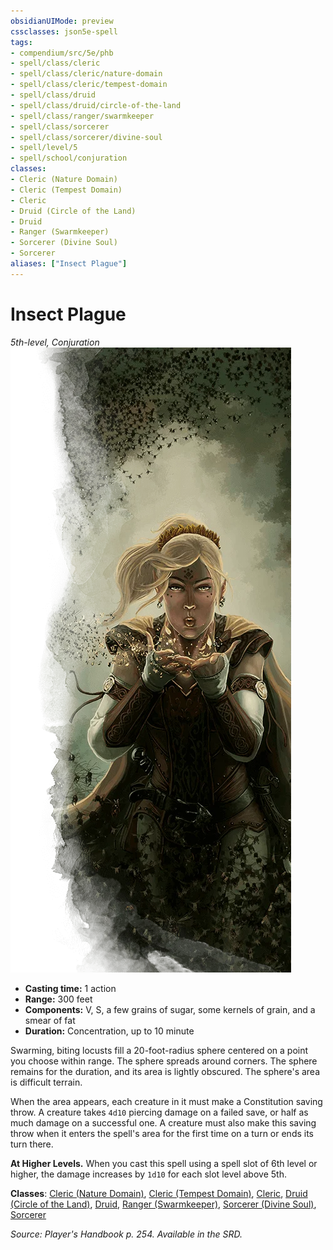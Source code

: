 ```yaml
---
obsidianUIMode: preview
cssclasses: json5e-spell
tags:
- compendium/src/5e/phb
- spell/class/cleric
- spell/class/cleric/nature-domain
- spell/class/cleric/tempest-domain
- spell/class/druid
- spell/class/druid/circle-of-the-land
- spell/class/ranger/swarmkeeper
- spell/class/sorcerer
- spell/class/sorcerer/divine-soul
- spell/level/5
- spell/school/conjuration
classes:
- Cleric (Nature Domain)
- Cleric (Tempest Domain)
- Cleric
- Druid (Circle of the Land)
- Druid
- Ranger (Swarmkeeper)
- Sorcerer (Divine Soul)
- Sorcerer
aliases: ["Insect Plague"]
---
```

# Insect Plague
*5th-level, Conjuration*  
![](https://raw.githubusercontent.com/5etools-mirror-2/5etools-img/main/spells/PHB/Insect%20Plague.webp#right)  

- **Casting time:** 1 action
- **Range:** 300 feet
- **Components:** V, S, a few grains of sugar, some kernels of grain, and a smear of fat
- **Duration:** Concentration, up to 10 minute

Swarming, biting locusts fill a 20-foot-radius sphere centered on a point you choose within range. The sphere spreads around corners. The sphere remains for the duration, and its area is lightly obscured. The sphere's area is difficult terrain.

When the area appears, each creature in it must make a Constitution saving throw. A creature takes `4d10` piercing damage on a failed save, or half as much damage on a successful one. A creature must also make this saving throw when it enters the spell's area for the first time on a turn or ends its turn there.

**At Higher Levels.** When you cast this spell using a spell slot of 6th level or higher, the damage increases by `1d10` for each slot level above 5th.

**Classes**: [Cleric (Nature Domain)](/3-Mechanics/CLI/classes/cleric-nature-domain.md), [Cleric (Tempest Domain)](/3-Mechanics/CLI/classes/cleric-tempest-domain.md), [Cleric](/3-Mechanics/CLI/classes/cleric.md), [Druid (Circle of the Land)](/3-Mechanics/CLI/classes/druid-circle-of-the-land.md), [Druid](/3-Mechanics/CLI/classes/druid.md), [Ranger (Swarmkeeper)](/3-Mechanics/CLI/classes/ranger-swarmkeeper-tce.md), [Sorcerer (Divine Soul)](/3-Mechanics/CLI/classes/sorcerer-divine-soul-xge.md), [Sorcerer](/3-Mechanics/CLI/classes/sorcerer.md)

*Source: Player's Handbook p. 254. Available in the SRD.*